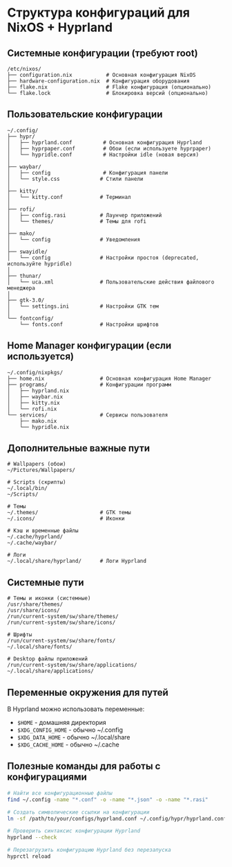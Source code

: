# Структура конфигураций для NixOS + Hyprland

## Системные конфигурации (требуют root)

```
/etc/nixos/
├── configuration.nix           # Основная конфигурация NixOS
├── hardware-configuration.nix  # Конфигурация оборудования
├── flake.nix                   # Flake конфигурация (опционально)
└── flake.lock                  # Блокировка версий (опционально)
```

## Пользовательские конфигурации

```
~/.config/
├── hypr/
│   ├── hyprland.conf          # Основная конфигурация Hyprland
│   ├── hyprpaper.conf         # Обои (если используете hyprpaper)
│   └── hypridle.conf          # Настройки idle (новая версия)
│
├── waybar/
│   ├── config                 # Конфигурация панели
│   └── style.css             # Стили панели
│
├── kitty/
│   └── kitty.conf            # Терминал
│
├── rofi/
│   ├── config.rasi           # Лаунчер приложений
│   └── themes/               # Темы для rofi
│
├── mako/
│   └── config                # Уведомления
│
├── swayidle/
│   └── config                # Настройки простоя (deprecated, используйте hypridle)
│
├── thunar/
│   └── uca.xml               # Пользовательские действия файлового менеджера
│
├── gtk-3.0/
│   └── settings.ini          # Настройки GTK тем
│
└── fontconfig/
    └── fonts.conf            # Настройки шрифтов
```

## Home Manager конфигурации (если используется)

```
~/.config/nixpkgs/
├── home.nix                  # Основная конфигурация Home Manager
├── programs/                 # Конфигурации программ
│   ├── hyprland.nix
│   ├── waybar.nix
│   ├── kitty.nix
│   └── rofi.nix
└── services/                 # Сервисы пользователя
    ├── mako.nix
    └── hypridle.nix
```

## Дополнительные важные пути

```
# Wallpapers (обои)
~/Pictures/Wallpapers/

# Scripts (скрипты)
~/.local/bin/
~/Scripts/

# Темы
~/.themes/                    # GTK темы
~/.icons/                     # Иконки

# Кэш и временные файлы
~/.cache/hyprland/
~/.cache/waybar/

# Логи
~/.local/share/hyprland/      # Логи Hyprland
```

## Системные пути

```
# Темы и иконки (системные)
/usr/share/themes/
/usr/share/icons/
/run/current-system/sw/share/themes/
/run/current-system/sw/share/icons/

# Шрифты
/run/current-system/sw/share/fonts/
~/.local/share/fonts/

# Desktop файлы приложений
/run/current-system/sw/share/applications/
~/.local/share/applications/
```

## Переменные окружения для путей

В Hyprland можно использовать переменные:
- `$HOME` - домашняя директория
- `$XDG_CONFIG_HOME` - обычно ~/.config
- `$XDG_DATA_HOME` - обычно ~/.local/share
- `$XDG_CACHE_HOME` - обычно ~/.cache

## Полезные команды для работы с конфигурациями

```bash
# Найти все конфигурационные файлы
find ~/.config -name "*.conf" -o -name "*.json" -o -name "*.rasi"

# Создать символические ссылки на конфигурации
ln -sf /path/to/your/configs/hyprland.conf ~/.config/hypr/hyprland.conf

# Проверить синтаксис конфигурации Hyprland
hyprland --check

# Перезагрузить конфигурацию Hyprland без перезапуска
hyprctl reload
```
